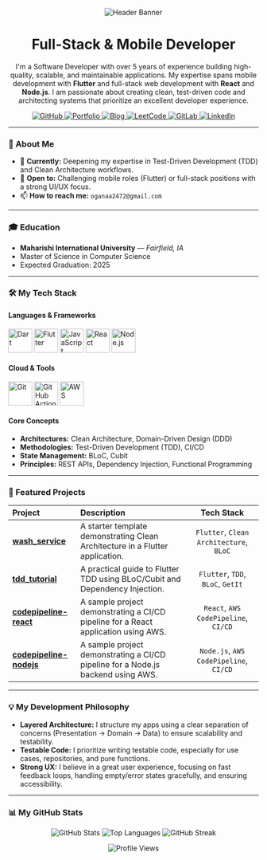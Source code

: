 <p align="center">
  <img src="https://capsule-render.vercel.app/api?type=wave&color=auto&height=220&section=header&text=Gantogtokh%20(Oganaa)&fontSize=70&fontAlignY=38" alt="Header Banner"/>
</p>

<div align="center">

# Full-Stack & Mobile Developer

I'm a Software Developer with over 5 years of experience building high-quality, scalable, and maintainable applications. My expertise spans mobile development with **Flutter** and full-stack web development with **React** and **Node.js**. I am passionate about creating clean, test-driven code and architecting systems that prioritize an excellent developer experience.

</div>

<p align="center">
  <a href="https://github.com/oganaa2472" target="_blank">
    <img src="https://img.shields.io/badge/GitHub-100000?style=for-the-badge&logo=github&logoColor=white" alt="GitHub"/>
  </a>
  <a href="https://portfolio-kohl-phi-92.vercel.app/" target="_blank">
    <img src="https://img.shields.io/badge/My_Portfolio-000?style=for-the-badge&logo=ko-fi&logoColor=white" alt="Portfolio"/>
  </a>
  <a href="https://oganaa.hashnode.dev/" target="_blank">
    <img src="https://img.shields.io/badge/Hashnode-2962FF?style=for-the-badge&logo=hashnode&logoColor=white" alt="Blog"/>
  </a>
  <a href="https://leetcode.com/u/keeplearning99/" target="_blank">
    <img src="https://img.shields.io/badge/-LeetCode-FFA116?style=for-the-badge&logo=LeetCode&logoColor=black" alt="LeetCode"/>
  </a>
  <a href="https://gitlab.com/Gantogtokh" target="_blank">
    <img src="https://img.shields.io/badge/GitLab-FC6D26?style=for-the-badge&logo=gitlab&logoColor=white" alt="GitLab"/>
  </a>
  <a href="https://linkedin.com/in/your-linkedin-username" target="_blank">
    <img src="https://img.shields.io/badge/linkedin-%230077B5.svg?style=for-the-badge&logo=linkedin&logoColor=white" alt="LinkedIn"/>
  </a>
</p>

---

### 📝 About Me
- 🌱 **Currently:** Deepening my expertise in Test-Driven Development (TDD) and Clean Architecture workflows.
- 👯 **Open to:** Challenging mobile roles (Flutter) or full-stack positions with a strong UI/UX focus.
- 📫 **How to reach me:** `oganaa2472@gmail.com`

---

### 🎓 Education
- **Maharishi International University** — *Fairfield, IA*
- Master of Science in Computer Science
- Expected Graduation: 2025

---

### 🛠️ My Tech Stack

#### Languages & Frameworks
<p align-center">
  <img src="https://cdn.jsdelivr.net/gh/devicons/devicon/icons/dart/dart-original.svg" width="48" height="48" alt="Dart" />
  <img src="https://cdn.jsdelivr.net/gh/devicons/devicon/icons/flutter/flutter-original.svg" width="48" height="48" alt="Flutter" />
  <img src="https://cdn.jsdelivr.net/gh/devicons/devicon/icons/javascript/javascript-original.svg" width="48" height="48" alt="JavaScript" />
  <img src="https://cdn.jsdelivr.net/gh/devicons/devicon/icons/react/react-original.svg" width="48" height="48" alt="React" />
  <img src="https://cdn.jsdelivr.net/gh/devicons/devicon/icons/nodejs/nodejs-original.svg" width="48" height="48" alt="Node.js" />
</p>

#### Cloud & Tools
<p align-center">
  <img src="https://cdn.jsdelivr.net/gh/devicons/devicon/icons/git/git-original.svg" width="48" height="48" alt="Git" />
  <img src="https://cdn.jsdelivr.net/gh/devicons/devicon/icons/githubactions/githubactions-original.svg" width="48" height="48" alt="GitHub Actions" />
  <img src="https://cdn.jsdelivr.net/gh/devicons/devicon/icons/amazonwebservices/amazonwebservices-original.svg" width="48" height="48" alt="AWS" />
</p>

#### Core Concepts
- **Architectures:** Clean Architecture, Domain-Driven Design (DDD)
- **Methodologies:** Test-Driven Development (TDD), CI/CD
- **State Management:** BLoC, Cubit
- **Principles:** REST APIs, Dependency Injection, Functional Programming

---

### 🚀 Featured Projects

| Project | Description | Tech Stack |
| :--- | :--- | :---: |
| **[wash_service](https://github.com/oganaa2472/wash_service)** | A starter template demonstrating Clean Architecture in a Flutter application. | `Flutter`, `Clean Architecture`, `BLoC` |
| **[tdd_tutorial](https://github.com/oganaa2472/tdd_tutorial)** | A practical guide to Flutter TDD using BLoC/Cubit and Dependency Injection. | `Flutter`, `TDD`, `BLoC`, `GetIt` |
| **[codepipeline-react](https://github.com/oganaa2472/codepipeline-react)** | A sample project demonstrating a CI/CD pipeline for a React application using AWS. | `React`, `AWS CodePipeline`, `CI/CD` |
| **[codepipeline-nodejs](https://github.com/oganaa2472/codepipeline-nodejs)** | A sample project demonstrating a CI/CD pipeline for a Node.js backend using AWS. | `Node.js`, `AWS CodePipeline`, `CI/CD` |

---

### 💡 My Development Philosophy

- **Layered Architecture:** I structure my apps using a clear separation of concerns (Presentation → Domain → Data) to ensure scalability and testability.
- **Testable Code:** I prioritize writing testable code, especially for use cases, repositories, and pure functions.
- **Strong UX:** I believe in a great user experience, focusing on fast feedback loops, handling empty/error states gracefully, and ensuring accessibility.

---

### 📊 My GitHub Stats

<p align="center">
  <img src="https://github-readme-stats.vercel.app/api?username=oganaa2472&show_icons=true&theme=radical" alt="GitHub Stats" />
  <img src="https://github-readme-stats.vercel.app/api/top-langs/?username=oganaa2472&layout=compact&theme=radical" alt="Top Languages" />
  <img src="https://github-readme-streak-stats.herokuapp.com/?user=oganaa2472&theme=radical" alt="GitHub Streak" />
</p>

<p align="center">
  <img src="https://komarev.com/ghpvc/?username=oganaa2472&label=Profile%20Views&color=blueviolet&style=flat-square" alt="Profile Views" />
</p>
